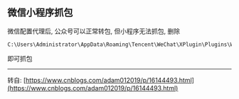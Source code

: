 ## 微信小程序抓包

微信配置代理后, 公众号可以正常转包, 但小程序无法抓包, 删除

```
C:\Users\Administrator\AppData\Roaming\Tencent\WeChat\XPlugin\Plugins\WMPFRuntime
```

即可抓包

---

转自: [https://www.cnblogs.com/adam012019/p/16144493.html](https://www.cnblogs.com/adam012019/p/16144493.html)